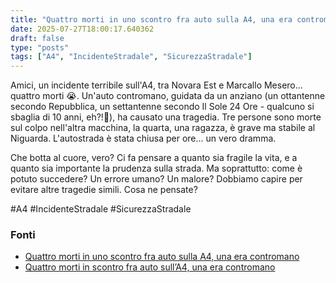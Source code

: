 ```yaml
---
title: "Quattro morti in uno scontro fra auto sulla A4, una era contromano"
date: 2025-07-27T18:00:17.640362
draft: false
type: "posts"
tags: ["A4", "IncidenteStradale", "SicurezzaStradale"]
---
```


Amici, un incidente terribile sull'A4, tra Novara Est e Marcallo Mesero... quattro morti 😭.  Un'auto contromano, guidata da un anziano (un ottantenne secondo Repubblica, un settantenne secondo Il Sole 24 Ore -  qualcuno si sbaglia di 10 anni, eh?!🤔), ha causato una tragedia.  Tre persone sono morte sul colpo nell'altra macchina, la quarta, una ragazza, è grave ma stabile al Niguarda.  L'autostrada è stata chiusa per ore... un vero dramma.

Che botta al cuore, vero?  Ci fa pensare a quanto sia fragile la vita, e a quanto sia importante la prudenza sulla strada.  Ma soprattutto: come è potuto succedere?  Un errore umano?  Un malore?  Dobbiamo capire per evitare altre tragedie simili.  Cosa ne pensate?

#A4 #IncidenteStradale #SicurezzaStradale


### Fonti
- [Quattro morti in uno scontro fra auto sulla A4, una era contromano](https://torino.repubblica.it/cronaca/2025/07/27/news/morti_scontro_fra_auto_contromano-424755567/)
- [Quattro morti in scontro fra auto sull’A4, una era contromano](https://www.ilsole24ore.com/art/quattro-morti-scontro-auto-sull-a4-era-contromano-AHFlLLvB)
